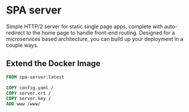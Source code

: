 # SPA server
Simple HTTP/2 server for static single page apps, complete with auto-redirect to the
home page to handle front-end routing.  Designed for a microservices based
architecture, you can build up your deployment in a couple ways.

## Extend the Docker Image

```Dockerfile
FROM spa-server:latest

COPY config.yaml /
COPY server.crt /
COPY server.key /
ADD www /www/
```
